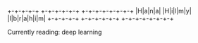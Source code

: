 +-+-+-+-+ +-+-+-+-+-+ +-+-+-+-+-+-+-+
 |H|a|n|a| |H|i|l|m|y| |I|b|r|a|h|i|m|
 +-+-+-+-+ +-+-+-+-+-+ +-+-+-+-+-+-+-+

Currently reading: deep learning
